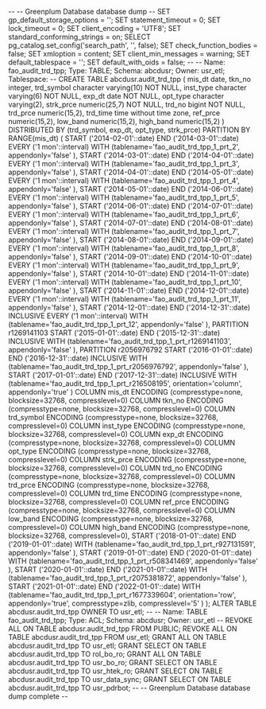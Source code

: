 -- -- Greenplum Database database dump -- SET gp_default_storage_options = ''; SET statement_timeout = 0; SET lock_timeout = 0; SET client_encoding = 'UTF8'; SET standard_conforming_strings = on; SELECT pg_catalog.set_config('search_path', '', false); SET check_function_bodies = false; SET xmloption = content; SET client_min_messages = warning; SET default_tablespace = ''; SET default_with_oids = false; -- -- Name: fao_audit_trd_tpp; Type: TABLE; Schema: abcdusr; Owner: usr_etl; Tablespace: -- CREATE TABLE abcdusr.audit_trd_tpp ( mis_dt date, tkn_no integer, trd_symbol character varying(10) NOT NULL, inst_type character varying(6) NOT NULL, exp_dt date NOT NULL, opt_type character varying(2), strk_prce numeric(25,7) NOT NULL, trd_no bigint NOT NULL, trd_prce numeric(15,2), trd_time time without time zone, ref_prce numeric(15,2), low_band numeric(15,2), high_band numeric(15,2) ) DISTRIBUTED BY (trd_symbol, exp_dt, opt_type, strk_prce) PARTITION BY RANGE(mis_dt) ( START ('2014-02-01'::date) END ('2014-03-01'::date) EVERY ('1 mon'::interval) WITH (tablename='fao_audit_trd_tpp_1_prt_2', appendonly='false' ), START ('2014-03-01'::date) END ('2014-04-01'::date) EVERY ('1 mon'::interval) WITH (tablename='fao_audit_trd_tpp_1_prt_3', appendonly='false' ), START ('2014-04-01'::date) END ('2014-05-01'::date) EVERY ('1 mon'::interval) WITH (tablename='fao_audit_trd_tpp_1_prt_4', appendonly='false' ), START ('2014-05-01'::date) END ('2014-06-01'::date) EVERY ('1 mon'::interval) WITH (tablename='fao_audit_trd_tpp_1_prt_5', appendonly='false' ), START ('2014-06-01'::date) END ('2014-07-01'::date) EVERY ('1 mon'::interval) WITH (tablename='fao_audit_trd_tpp_1_prt_6', appendonly='false' ), START ('2014-07-01'::date) END ('2014-08-01'::date) EVERY ('1 mon'::interval) WITH (tablename='fao_audit_trd_tpp_1_prt_7', appendonly='false' ), START ('2014-08-01'::date) END ('2014-09-01'::date) EVERY ('1 mon'::interval) WITH (tablename='fao_audit_trd_tpp_1_prt_8', appendonly='false' ), START ('2014-09-01'::date) END ('2014-10-01'::date) EVERY ('1 mon'::interval) WITH (tablename='fao_audit_trd_tpp_1_prt_9', appendonly='false' ), START ('2014-10-01'::date) END ('2014-11-01'::date) EVERY ('1 mon'::interval) WITH (tablename='fao_audit_trd_tpp_1_prt_10', appendonly='false' ), START ('2014-11-01'::date) END ('2014-12-01'::date) EVERY ('1 mon'::interval) WITH (tablename='fao_audit_trd_tpp_1_prt_11', appendonly='false' ), START ('2014-12-01'::date) END ('2014-12-31'::date) INCLUSIVE EVERY ('1 mon'::interval) WITH (tablename='fao_audit_trd_tpp_1_prt_12', appendonly='false' ), PARTITION r1269141103 START ('2015-01-01'::date) END ('2015-12-31'::date) INCLUSIVE WITH (tablename='fao_audit_trd_tpp_1_prt_r1269141103', appendonly='false' ), PARTITION r2056976792 START ('2016-01-01'::date) END ('2016-12-31'::date) INCLUSIVE WITH (tablename='fao_audit_trd_tpp_1_prt_r2056976792', appendonly='false' ), START ('2017-01-01'::date) END ('2017-12-31'::date) INCLUSIVE WITH (tablename='fao_audit_trd_tpp_1_prt_r216508195', orientation='column', appendonly='true' ) COLUMN mis_dt ENCODING (compresstype=none, blocksize=32768, compresslevel=0) COLUMN tkn_no ENCODING (compresstype=none, blocksize=32768, compresslevel=0) COLUMN trd_symbol ENCODING (compresstype=none, blocksize=32768, compresslevel=0) COLUMN inst_type ENCODING (compresstype=none, blocksize=32768, compresslevel=0) COLUMN exp_dt ENCODING (compresstype=none, blocksize=32768, compresslevel=0) COLUMN opt_type ENCODING (compresstype=none, blocksize=32768, compresslevel=0) COLUMN strk_prce ENCODING (compresstype=none, blocksize=32768, compresslevel=0) COLUMN trd_no ENCODING (compresstype=none, blocksize=32768, compresslevel=0) COLUMN trd_prce ENCODING (compresstype=none, blocksize=32768, compresslevel=0) COLUMN trd_time ENCODING (compresstype=none, blocksize=32768, compresslevel=0) COLUMN ref_prce ENCODING (compresstype=none, blocksize=32768, compresslevel=0) COLUMN low_band ENCODING (compresstype=none, blocksize=32768, compresslevel=0) COLUMN high_band ENCODING (compresstype=none, blocksize=32768, compresslevel=0), START ('2018-01-01'::date) END ('2019-01-01'::date) WITH (tablename='fao_audit_trd_tpp_1_prt_r927131591', appendonly='false' ), START ('2019-01-01'::date) END ('2020-01-01'::date) WITH (tablename='fao_audit_trd_tpp_1_prt_r508341469', appendonly='false' ), START ('2020-01-01'::date) END ('2021-01-01'::date) WITH (tablename='fao_audit_trd_tpp_1_prt_r2075381872', appendonly='false' ), START ('2021-01-01'::date) END ('2022-01-01'::date) WITH (tablename='fao_audit_trd_tpp_1_prt_r1677339604', orientation='row', appendonly='true', compresstype=zlib, compresslevel='5' ) ); ALTER TABLE abcdusr.audit_trd_tpp OWNER TO usr_etl; -- -- Name: TABLE fao_audit_trd_tpp; Type: ACL; Schema: abcdusr; Owner: usr_etl -- REVOKE ALL ON TABLE abcdusr.audit_trd_tpp FROM PUBLIC; REVOKE ALL ON TABLE abcdusr.audit_trd_tpp FROM usr_etl; GRANT ALL ON TABLE abcdusr.audit_trd_tpp TO usr_etl; GRANT SELECT ON TABLE abcdusr.audit_trd_tpp TO rol_bo_ro; GRANT ALL ON TABLE abcdusr.audit_trd_tpp TO usr_bo_ro; GRANT SELECT ON TABLE abcdusr.audit_trd_tpp TO usr_htek_ro; GRANT SELECT ON TABLE abcdusr.audit_trd_tpp TO usr_data_sync; GRANT SELECT ON TABLE abcdusr.audit_trd_tpp TO usr_pdrbot; -- -- Greenplum Database database dump complete --

